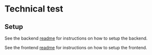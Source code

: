 # Technical test

## Setup

See the backend [readme](backend/README.md) for instructions on how to setup the backend.

See the frontend [readme](frontend/README.md) for instructions on how to setup the frontend.
